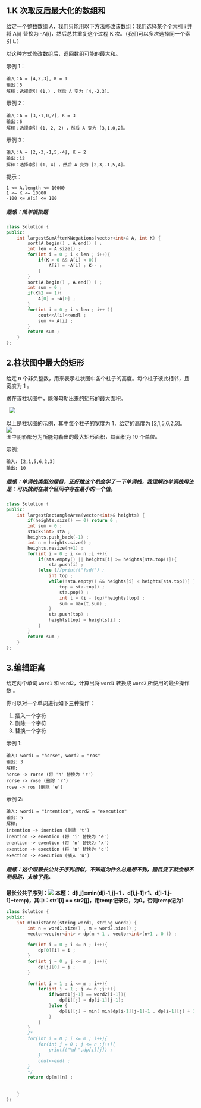 ## 1.K 次取反后最大化的数组和
给定一个整数数组 A，我们只能用以下方法修改该数组：我们选择某个个索引 i 并将 A[i] 替换为 -A[i]，然后总共重复这个过程 K 次。（我们可以多次选择同一个索引 i。）

以这种方式修改数组后，返回数组可能的最大和。

示例 1：
```
输入：A = [4,2,3], K = 1
输出：5
解释：选择索引 (1,) ，然后 A 变为 [4,-2,3]。
````
示例 2：
```
输入：A = [3,-1,0,2], K = 3
输出：6
解释：选择索引 (1, 2, 2) ，然后 A 变为 [3,1,0,2]。
```
示例 3：
```
输入：A = [2,-3,-1,5,-4], K = 2
输出：13
解释：选择索引 (1, 4) ，然后 A 变为 [2,3,-1,5,4]。
```

提示：
```
1 <= A.length <= 10000
1 <= K <= 10000
-100 <= A[i] <= 100
```
##### 题感：简单模拟题
```C++
class Solution {
public:
    int largestSumAfterKNegations(vector<int>& A, int K) {
        sort(A.begin() , A.end() ) ; 
        int len = A.size() ; 
        for(int i = 0 ; i < len ; i++){
            if(K > 0 && A[i] < 0){
                A[i] = -A[i] ; K-- ; 
            }
        }
        sort(A.begin() , A.end() ) ;
        int sum = 0 ; 
        if(K%2 == 1){
            A[0] = -A[0] ; 
        }
        for(int i = 0 ; i < len ; i++ ){
            cout<<A[i]<<endl ; 
            sum += A[i] ; 
        }
        return sum ;  
    }
};
```
## 2.柱状图中最大的矩形
给定 n 个非负整数，用来表示柱状图中各个柱子的高度。每个柱子彼此相邻，且宽度为 1 。

求在该柱状图中，能够勾勒出来的矩形的最大面积。

 
![](https://assets.leetcode-cn.com/aliyun-lc-upload/uploads/2018/10/12/histogram.png)  


以上是柱状图的示例，其中每个柱子的宽度为 1，给定的高度为 [2,1,5,6,2,3]。
 ![](https://assets.leetcode-cn.com/aliyun-lc-upload/uploads/2018/10/12/histogram_area.png)  
图中阴影部分为所能勾勒出的最大矩形面积，其面积为 10 个单位。

示例:
```
输入: [2,1,5,6,2,3]
输出: 10
```

##### 题感：单调栈类型的题目，正好蹭这个机会学了一下单调栈，我理解的单调栈用法是：可以找到在某个区间中存在最小的一个值。
```C++
class Solution {
public:
    int largestRectangleArea(vector<int>& heights) {
        if(heights.size() == 0) return 0 ; 
        int sum = 0 ;
        stack<int> sta ; 
        heights.push_back(-1) ; 
        int n = heights.size() ; 
        heights.resize(n+1) ; 
        for(int i = 0 ; i <= n ;i ++){
            if(sta.empty() || heights[i] >= heights[sta.top()]){
                sta.push(i) ; 
            }else {//printf("fsdf") ; 
                int top ; 
                while(!sta.empty() && heights[i] < heights[sta.top()] ){ 
                    top = sta.top() ; 
                    sta.pop() ; 
                    int t = (i - top)*heights[top] ; 
                    sum = max(t,sum) ; 
                }
                sta.push(top) ;
                heights[top] = heights[i] ; 
            }
        }
        return sum ; 
    }
};
```
## 3.编辑距离
给定两个单词 `word1` 和 `word2`，计算出将 `word1` 转换成 `word2` 所使用的最少操作数 。

你可以对一个单词进行如下三种操作：

1. 插入一个字符
2. 删除一个字符
3. 替换一个字符

示例 1:
```
输入: word1 = "horse", word2 = "ros"
输出: 3
解释: 
horse -> rorse (将 'h' 替换为 'r')
rorse -> rose (删除 'r')
rose -> ros (删除 'e')
```
示例 2:
```
输入: word1 = "intention", word2 = "execution"
输出: 5
解释: 
intention -> inention (删除 't')
inention -> enention (将 'i' 替换为 'e')
enention -> exention (将 'n' 替换为 'x')
exention -> exection (将 'n' 替换为 'c')
exection -> execution (插入 'u')
```

##### 题感：这个跟最长公共子序列相似，不知道为什么总是想不到，题目变下就会想不到思路，太难了我。
**最长公共子序列：**![](http://hi.csdn.net/attachment/201108/17/0_1313577392SuoV.gif)
**本题：
d[i,j]=min(d[i-1,j]+1 、d[i,j-1]+1、d[i-1,j-1]+temp)，其中：str1[i] == str2[j]，用temp记录它，为0。否则temp记为1**

```C++
class Solution {
public:
    int minDistance(string word1, string word2) {
        int n = word1.size() , m = word2.size() ; 
        vector<vector<int> > dp(m + 1 , vector<int>(n+1 , 0 )) ; 
        
        for(int i = 0 ; i <= n ; i++){
            dp[0][i] = i ; 
        }
        for(int j = 0 ; j <= m ; j++){
            dp[j][0] = j ; 
        }
        
        for(int i = 1 ; i <= m ; i++){
            for(int j = 1 ; j <= n ;j++){
                if(word1[j-1] == word2[i-1]){
                    dp[i][j] = dp[i-1][j-1];
                }else {
                    dp[i][j] = min( min(dp[i-1][j-1]+1 , dp[i-1][j] + 1) , dp[i][j-1]+1) ; 
                }
            }
        }
        /*
        for(int i = 0 ; i <= m ; i++){
            for(int j = 0 ; j <= n ;j++){
                printf("%d ",dp[i][j]) ; 
            }
            cout<<endl ; 
        }
        */
        return dp[m][n] ; 
                                       
        
    }
};
```